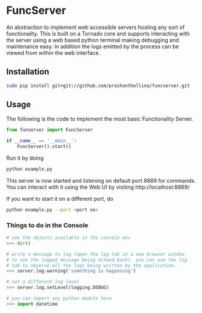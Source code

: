 # FuncServer

An abstraction to implement web accessible servers hosting any sort of functionality. This is built on a Tornado core and supports interacting with the server using a web based python terminal making debugging and maintenance easy. In addition the logs emitted by the process can be viewed from within the web interface.

## Installation
``` bash
sudo pip install git+git://github.com/prashanthellina/funcserver.git
```

## Usage

The following is the code to implement the most basic Functionality Server.

``` python
from funserver import FuncServer

if __name__ == '__main__':
    FuncServer().start()
```

Run it by doing

``` bash
python example.py
```

This server is now started and listening on default port 8889 for commands. You can interact with it using the Web UI by visiting http://localhost:8889/

If you want to start it on a different port, do

``` bash
python example.py --port <port no>
```

### Things to do in the Console

``` python
# see the objects available in the console env
>>> dir()

# write a message to log (open the log tab in a new browser window
# to see the logged message being echoed back). you can use the log
# tab to observe all the logs being written by the application.
>>> server.log.warning('something is happening')

# set a different log level
>>> server.log.setLevel(logging.DEBUG)

# you can import any python module here
>>> import datetime
```
